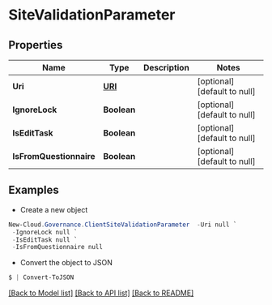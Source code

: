 # SiteValidationParameter
## Properties

Name | Type | Description | Notes
------------ | ------------- | ------------- | -------------
**Uri** | [**URI**](URI.md) |  | [optional] [default to null]
**IgnoreLock** | **Boolean** |  | [optional] [default to null]
**IsEditTask** | **Boolean** |  | [optional] [default to null]
**IsFromQuestionnaire** | **Boolean** |  | [optional] [default to null]

## Examples

- Create a new object
```powershell
New-Cloud.Governance.ClientSiteValidationParameter  -Uri null `
 -IgnoreLock null `
 -IsEditTask null `
 -IsFromQuestionnaire null
```

- Convert the object to JSON
```powershell
$ | Convert-ToJSON
```


[[Back to Model list]](../README.md#documentation-for-models) [[Back to API list]](../README.md#documentation-for-api-endpoints) [[Back to README]](../README.md)

